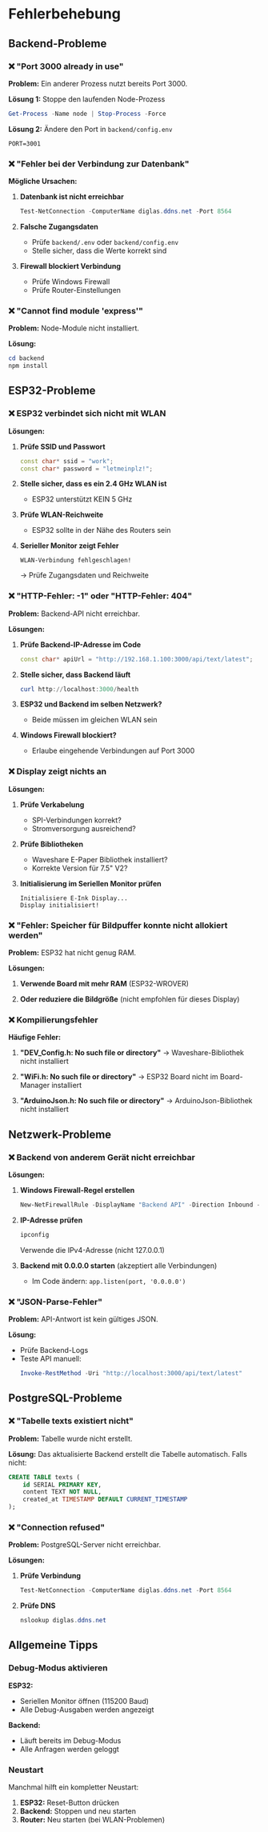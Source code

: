 # Fehlerbehebung

## Backend-Probleme

### ❌ "Port 3000 already in use"

**Problem:** Ein anderer Prozess nutzt bereits Port 3000.

**Lösung 1:** Stoppe den laufenden Node-Prozess
```powershell
Get-Process -Name node | Stop-Process -Force
```

**Lösung 2:** Ändere den Port in `backend/config.env`
```
PORT=3001
```

### ❌ "Fehler bei der Verbindung zur Datenbank"

**Mögliche Ursachen:**

1. **Datenbank ist nicht erreichbar**
   ```powershell
   Test-NetConnection -ComputerName diglas.ddns.net -Port 8564
   ```
   
2. **Falsche Zugangsdaten**
   - Prüfe `backend/.env` oder `backend/config.env`
   - Stelle sicher, dass die Werte korrekt sind

3. **Firewall blockiert Verbindung**
   - Prüfe Windows Firewall
   - Prüfe Router-Einstellungen

### ❌ "Cannot find module 'express'"

**Problem:** Node-Module nicht installiert.

**Lösung:**
```powershell
cd backend
npm install
```

## ESP32-Probleme

### ❌ ESP32 verbindet sich nicht mit WLAN

**Lösungen:**

1. **Prüfe SSID und Passwort**
   ```cpp
   const char* ssid = "work";
   const char* password = "letmeinplz!";
   ```

2. **Stelle sicher, dass es ein 2.4 GHz WLAN ist**
   - ESP32 unterstützt KEIN 5 GHz

3. **Prüfe WLAN-Reichweite**
   - ESP32 sollte in der Nähe des Routers sein

4. **Serieller Monitor zeigt Fehler**
   ```
   WLAN-Verbindung fehlgeschlagen!
   ```
   → Prüfe Zugangsdaten und Reichweite

### ❌ "HTTP-Fehler: -1" oder "HTTP-Fehler: 404"

**Problem:** Backend-API nicht erreichbar.

**Lösungen:**

1. **Prüfe Backend-IP-Adresse im Code**
   ```cpp
   const char* apiUrl = "http://192.168.1.100:3000/api/text/latest";
   ```
   
2. **Stelle sicher, dass Backend läuft**
   ```powershell
   curl http://localhost:3000/health
   ```

3. **ESP32 und Backend im selben Netzwerk?**
   - Beide müssen im gleichen WLAN sein
   
4. **Windows Firewall blockiert?**
   - Erlaube eingehende Verbindungen auf Port 3000

### ❌ Display zeigt nichts an

**Lösungen:**

1. **Prüfe Verkabelung**
   - SPI-Verbindungen korrekt?
   - Stromversorgung ausreichend?

2. **Prüfe Bibliotheken**
   - Waveshare E-Paper Bibliothek installiert?
   - Korrekte Version für 7.5" V2?

3. **Initialisierung im Seriellen Monitor prüfen**
   ```
   Initialisiere E-Ink Display...
   Display initialisiert!
   ```

### ❌ "Fehler: Speicher für Bildpuffer konnte nicht allokiert werden"

**Problem:** ESP32 hat nicht genug RAM.

**Lösungen:**

1. **Verwende Board mit mehr RAM** (ESP32-WROVER)

2. **Oder reduziere die Bildgröße** (nicht empfohlen für dieses Display)

### ❌ Kompilierungsfehler

**Häufige Fehler:**

1. **"DEV_Config.h: No such file or directory"**
   → Waveshare-Bibliothek nicht installiert

2. **"WiFi.h: No such file or directory"**
   → ESP32 Board nicht im Board-Manager installiert

3. **"ArduinoJson.h: No such file or directory"**
   → ArduinoJson-Bibliothek nicht installiert

## Netzwerk-Probleme

### ❌ Backend von anderem Gerät nicht erreichbar

**Lösungen:**

1. **Windows Firewall-Regel erstellen**
   ```powershell
   New-NetFirewallRule -DisplayName "Backend API" -Direction Inbound -LocalPort 3000 -Protocol TCP -Action Allow
   ```

2. **IP-Adresse prüfen**
   ```powershell
   ipconfig
   ```
   Verwende die IPv4-Adresse (nicht 127.0.0.1)

3. **Backend mit 0.0.0.0 starten** (akzeptiert alle Verbindungen)
   - Im Code ändern: `app.listen(port, '0.0.0.0')`

### ❌ "JSON-Parse-Fehler"

**Problem:** API-Antwort ist kein gültiges JSON.

**Lösung:**
- Prüfe Backend-Logs
- Teste API manuell:
  ```powershell
  Invoke-RestMethod -Uri "http://localhost:3000/api/text/latest"
  ```

## PostgreSQL-Probleme

### ❌ "Tabelle texts existiert nicht"

**Problem:** Tabelle wurde nicht erstellt.

**Lösung:**
Das aktualisierte Backend erstellt die Tabelle automatisch. Falls nicht:

```sql
CREATE TABLE texts (
    id SERIAL PRIMARY KEY,
    content TEXT NOT NULL,
    created_at TIMESTAMP DEFAULT CURRENT_TIMESTAMP
);
```

### ❌ "Connection refused"

**Problem:** PostgreSQL-Server nicht erreichbar.

**Lösungen:**

1. **Prüfe Verbindung**
   ```powershell
   Test-NetConnection -ComputerName diglas.ddns.net -Port 8564
   ```

2. **Prüfe DNS**
   ```powershell
   nslookup diglas.ddns.net
   ```

## Allgemeine Tipps

### Debug-Modus aktivieren

**ESP32:**
- Seriellen Monitor öffnen (115200 Baud)
- Alle Debug-Ausgaben werden angezeigt

**Backend:**
- Läuft bereits im Debug-Modus
- Alle Anfragen werden geloggt

### Neustart

Manchmal hilft ein kompletter Neustart:

1. **ESP32:** Reset-Button drücken
2. **Backend:** Stoppen und neu starten
3. **Router:** Neu starten (bei WLAN-Problemen)

